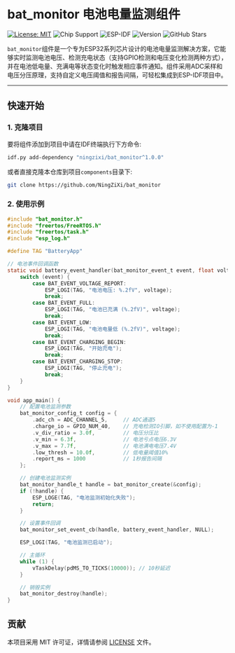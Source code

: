 # bat_monitor 电池电量监测组件
[![License: MIT](https://img.shields.io/badge/License-MIT-yellow.svg)](https://opensource.org/licenses/MIT) 
![Chip Support](https://img.shields.io/badge/ESP32-ESP32S3-77216F?logo=espressif)
![ESP-IDF](https://img.shields.io/badge/ESP--IDF-v5.3.1-blue) 
![Version](https://img.shields.io/badge/Version-1.0.0-brightgreen)
![GitHub Stars](https://img.shields.io/github/stars/NingZiXi/bat_monitor?style=social)

`bat_monitor`组件是一个专为ESP32系列芯片设计的电池电量监测解决方案，它能够实时监测电池电压、检测充电状态（支持GPIO检测和电压变化检测两种方式），并在电池低电量、充满电等状态变化时触发相应事件通知。组件采用ADC采样和电压分压原理，支持自定义电压阈值和报告间隔，可轻松集成到ESP-IDF项目中。

---
## 快速开始

### 1. 克隆项目

要将组件添加到项目中请在IDF终端执行下方命令:

```bash
idf.py add-dependency "ningzixi/bat_monitor^1.0.0"
```

或者直接克隆本仓库到项目`components`目录下:

```bash
git clone https://github.com/NingZiXi/bat_monitor
```
### 2. 使用示例
``` c
#include "bat_monitor.h"
#include "freertos/FreeRTOS.h"
#include "freertos/task.h"
#include "esp_log.h"

#define TAG "BatteryApp"

// 电池事件回调函数
static void battery_event_handler(bat_monitor_event_t event, float voltage, void *user_data) {
    switch (event) {
        case BAT_EVENT_VOLTAGE_REPORT:
            ESP_LOGI(TAG, "电池电压: %.2fV", voltage);
            break;
        case BAT_EVENT_FULL:
            ESP_LOGI(TAG, "电池已充满 (%.2fV)", voltage);
            break;
        case BAT_EVENT_LOW:
            ESP_LOGI(TAG, "电池电量低 (%.2fV)", voltage);
            break;
        case BAT_EVENT_CHARGING_BEGIN:
            ESP_LOGI(TAG, "开始充电");
            break;
        case BAT_EVENT_CHARGING_STOP:
            ESP_LOGI(TAG, "停止充电");
            break;
    }
}

void app_main() {
    // 配置电池监测参数
    bat_monitor_config_t config = {
        .adc_ch = ADC_CHANNEL_5,     // ADC通道5
        .charge_io = GPIO_NUM_40,    // 充电检测IO引脚，如不使用配置为-1
        .v_div_ratio = 3.0f,         // 电压分压比
        .v_min = 6.3f,               // 电池亏点电压6.3V
        .v_max = 7.7f,               // 电池满电电压7.4V
        .low_thresh = 10.0f,         // 低电量阈值10%
        .report_ms = 1000            // 1秒报告间隔
    };

    // 创建电池监测实例
    bat_monitor_handle_t handle = bat_monitor_create(&config);
    if (!handle) {
        ESP_LOGE(TAG, "电池监测初始化失败");
        return;
    }

    // 设置事件回调
    bat_monitor_set_event_cb(handle, battery_event_handler, NULL);

    ESP_LOGI(TAG, "电池监测已启动");

    // 主循环
    while (1) {
        vTaskDelay(pdMS_TO_TICKS(10000)); // 10秒延迟
    }

    // 销毁实例
    bat_monitor_destroy(handle);
}
```
## 贡献
本项目采用 MIT 许可证，详情请参阅 [LICENSE](LICENSE) 文件。



